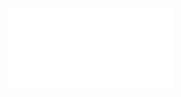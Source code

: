 ![](/Notatki/Semestr%203/Niezawodność%20i%20diagnostyka%20układów%20cyfrowych%201/Wykłady/Wykład%204/NIDUC_w5.pdf)